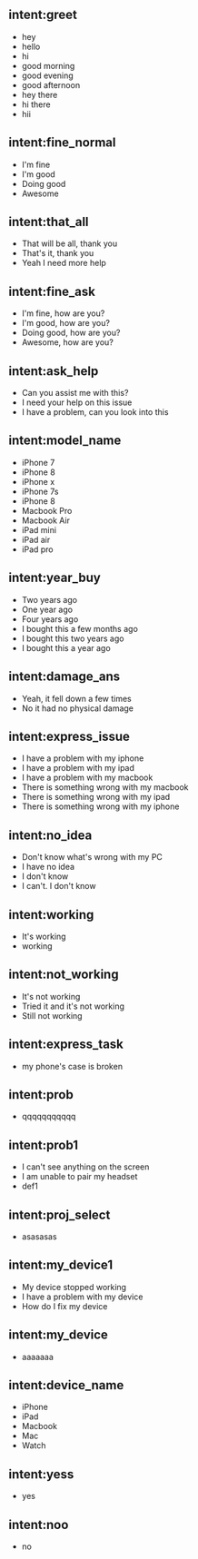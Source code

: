 ## intent:greet
- hey
- hello
- hi
- good morning
- good evening
- good afternoon
- hey there
- hi there
- hii

## intent:fine_normal
- I'm fine
- I'm good
- Doing good
- Awesome

## intent:that_all
- That will be all, thank you
- That's it, thank you
- Yeah I need more help

## intent:fine_ask
- I'm fine, how are you?
- I'm good, how are you?
- Doing good, how are you?
- Awesome, how are you?

## intent:ask_help
- Can you assist me with this?
- I need your help on this issue
- I have a problem, can you look into this

## intent:model_name
- iPhone 7
- iPhone 8
- iPhone x
- iPhone 7s
- iPhone 8
- Macbook Pro
- Macbook Air
- iPad mini
- iPad air
- iPad pro

## intent:year_buy
- Two years ago
- One year ago
- Four years ago
- I bought this a few months ago
- I bought this two years ago
- I bought this a year ago

## intent:damage_ans
- Yeah, it fell down a few times
- No it had no physical damage

## intent:express_issue
- I have a problem with my iphone
- I have a problem with my ipad
- I have a problem with my macbook
- There is something wrong with my macbook
- There is something wrong with my ipad
- There is something wrong with my iphone

## intent:no_idea
- Don't know what's wrong with my PC
- I have no idea
- I don't know
- I can't. I don't know

## intent:working
- It's working
- working

## intent:not_working
- It's not working
- Tried it and it's not working
- Still not working

## intent:express_task
- my phone's case is broken

## intent:prob
- qqqqqqqqqqq

## intent:prob1
- I can't see anything on the screen
- I am unable to pair my headset
- def1

## intent:proj_select
- asasasas

## intent:my_device1
- My device stopped working
- I have a problem with my device
- How do I fix my device

## intent:my_device
- aaaaaaa

## intent:device_name
- iPhone
- iPad
- Macbook
- Mac
- Watch

## intent:yess
- yes

## intent:noo
- no
